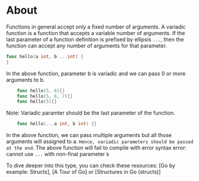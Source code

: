 # About
Functions in general accept only a fixed number of arguments. 
A variadic function is a function that accepts a variable number of arguments. 
If the last parameter of a function definition is prefixed by ellipsis `...`, then the function can accept any number of arguments for that parameter.

```go
func hello(a int, b ...int) {
}
```

In the above function, parameter b is variadic and we can pass 0 or more arguments to b.

```go
    func hello(5, 6){}
    func hello(5, 6, 7){}
    func hello(5){}
```

Note:
Variadic paramter should be the last parameter of the function.

```go
    func hello(...a int, b int) {}
```
In the above function, we can pass multiple arguments but all those arguments will assigned to a.
`Hence, variadic parameters should be passed at the end`. The above function will fail to compile with error syntax error: cannot use `...` with non-final parameter `b`


To dive deeper into this type, you can check these resources: [Go by example: Structs], [A Tour of Go] or [Structures in Go (structs)]



